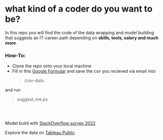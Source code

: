 # what kind of a coder do you want to be?

In this repo you will find the code of the data wrapping and model building that suggests an IT-career path depending on <b>skills, tools, salary and much more</b>.

### How-To:
- Clone the repo onto your local machine
- Fill in this [Google Formular](https://docs.google.com/forms/d/e/1FAIpQLSdo53CFJ-1bDjrQKzy8q9vyhmqBXLrmvyiFJ1Lz45SrNOYYgg/viewform?usp=sf_link) and save the csv you recieved via email into 
    > /csv-data 

and run 
> suggest_me.py

<br>
<br>

Model build with [StackOverflow survey 2022](https://insights.stackoverflow.com/survey?_ga=2.7822198.535832738.1670042348-527471563.1670042348)

Explore the data on [Tableau Public](https://public.tableau.com/app/profile/max.b.hm/viz/mid_proj/ProjectSlides)
